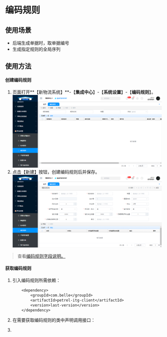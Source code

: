 # 编码规则

## 使用场景

* 后端生成单据时，取单据编号
* 生成指定规则的全局序列

## 使用方法

#### 创建编码规则

1. 页面打开**【新物流系统】**-【**集成中心**】-【**系统设置**】-【**编码规则**】。![](/assets/编码规则主页面.png)
2. 点击【新建】按钮，创建编码规则后并保存。![](/assets/编码规则新增页面.png)

> 查看[编码规则字段说明。](/kuo-zhan/bian-ma-gui-ze/bian-ma-gui-ze-zi-duan-shuo-ming.md)

#### 获取编码规则

1. 引入编码规则所需依赖：
   ```
       <dependency>
           <groupId>com.belle</groupId>
           <artifactId>petrel-itg-client</artifactId>
           <version>last-version</version>
       </dependency>
   ```
2. 在需要获取编码规则的类中声明调用接口：

3. 


